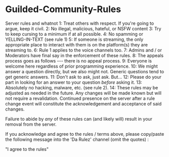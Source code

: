 # Guilded-Community-Rules
Server rules and whatnot
1: Treat others with respect. If you're going to argue, keep it civil.
2: No illegal, malicious, hateful, or NSFW content
3: Try to keep cursing to a minimum if at all possible.
4: No spamming or YELLING-IN-TEXT (see rule 1)
5: If someone is streaming, the only appropriate place to interact with them is on the platform(s) they are streaming to.
6: Rule 1 applies to the voice channels too.
7: Admins and / or Moderators have final say in the enforcement of these rules.
8: The appeals process goes as follows --- there is no appeal process.
9: Everyone is welcome here regardless of prior programming experience.
10: We might answer a question directly, but we also might not. Generic questions tend to get generic answers.
11: Don't ask to ask, just ask. But...
12: Please do your part in looking for an answer to your question *before* asking it.
13: Absolutely no hacking, malware, etc. (see rule 2).
14: These rules may be adjusted as needed in the future. Any changes will be made known but will not require a revalidation.
    Continued presence on the server after a rule change event will constitute the acknowledgement and acceptance of said changes.

Failure to abide by *any* of these rules can (and likely will) result in your removal from the server.

If you acknowledge and agree to the rules / terms above, please copy/paste the following message into the 'Da Rulez' channel (omit the quotes) :

"I agree to the rules"

